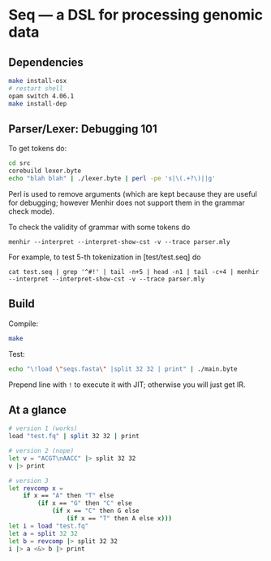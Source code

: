 # Seq — a DSL for processing genomic data

## Dependencies

```bash
make install-osx
# restart shell
opam switch 4.06.1
make install-dep
```

## Parser/Lexer: Debugging 101

To get tokens do:

```bash
cd src
corebuild lexer.byte
echo "blah blah" | ./lexer.byte | perl -pe 's|\(.+?\)||g'
```

Perl is used to remove arguments (which are kept because they are useful for debugging; however Menhir does not support them in the grammar check mode).

To check the validity of grammar with some tokens do

```
menhir --interpret --interpret-show-cst -v --trace parser.mly
```

For example, to test 5-th tokenization in [test/test.seq] do

```
cat test.seq | grep '^#!' | tail -n+5 | head -n1 | tail -c+4 | menhir --interpret --interpret-show-cst -v --trace parser.mly
```

## Build

Compile:

```bash
make
```

Test:

```bash
echo "\!load \"seqs.fasta\" |split 32 32 | print" | ./main.byte
```

Prepend line with `!` to execute it with JIT; otherwise you will just get IR.

## At a glance

```bash
# version 1 (works)
load "test.fq" | split 32 32 | print

# version 2 (nope)
let v = "ACGT\nAACC" |> split 32 32
v |> print

# version 3
let revcomp x =
	if x == "A" then "T" else 
		(if x == "G" then "C" else 
			(if x == "C" then G else 
				(if x == "T" then A else x)))
let i = load "test.fq" 
let a = split 32 32
let b = revcomp |> split 32 32
i |> a <&> b |> print
```
